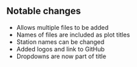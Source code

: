 ## Notable changes 
- Allows multiple files to be added
- Names of files are included as plot titles
- Station names can be changed
- Added logos and link to GitHub
- Dropdowns are now part of title
